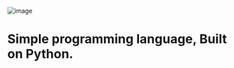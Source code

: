
![image](https://user-images.githubusercontent.com/70176410/232163856-58af5932-a35a-4507-91c2-8985500fe455.png)

# Simple programming language, Built on Python.
